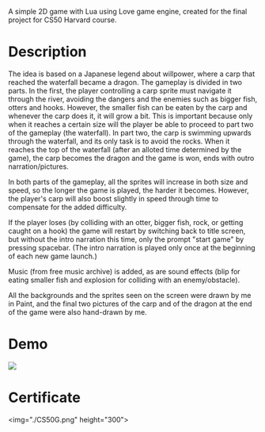 A simple 2D game with Lua using Love game engine, created for the final project for CS50 Harvard course.

# Description

The idea is based on a Japanese legend about willpower, where a carp that reached the waterfall became a dragon. The gameplay is divided in two parts. In the first, the player controlling a carp sprite must navigate it through the river, avoiding the dangers and the enemies such as bigger fish, otters and hooks. However, the smaller fish can be eaten by the carp and whenever the carp does it, it will grow a bit. This is important because only when it reaches a certain size will the player be able to proceed to part two of the gameplay (the waterfall). In part two, the carp is swimming upwards through the waterfall, and its only task is to avoid the rocks. When it reaches the top of the waterfall (after an alloted time determined by the game), the carp becomes the dragon and the game is won, ends with outro narration/pictures.

In both parts of the gameplay, all the sprites will increase in both size and speed, so the longer the game is played, the harder it becomes. However, the player's carp will also boost slightly in speed through time to compensate for the added difficulty.

If the player loses (by colliding with an otter, bigger fish, rock, or getting caught on a hook) the game will restart by switching back to title screen, but without the intro narration this time, only the prompt "start game" by pressing spacebar. (The intro narration is played only once at the beginning of each new game launch.)

Music (from free music archive) is added, as are sound effects (blip for eating smaller fish and explosion for colliding with an enemy/obstacle).

All the backgrounds and the sprites seen on the screen were drawn by me in Paint, and the final two pictures of the carp and of the dragon at the end of the game were also hand-drawn by me.

# Demo

![](./CarpToDragon.gif)

# Certificate

<img="./CS50G.png" height="300">

